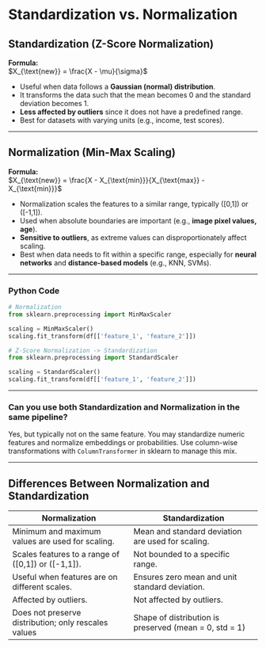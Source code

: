 # Standardization vs. Normalization

## Standardization (Z-Score Normalization)

**Formula:**  
$X_{\text{new}} = \frac{X - \mu}{\sigma}$

- Useful when data follows a **Gaussian (normal) distribution**. 
- It transforms the data such that the mean becomes 0 and the standard deviation becomes 1.  
- **Less affected by outliers** since it does not have a predefined range.
- Best for datasets with varying units (e.g., income, test scores).  
---

## Normalization (Min-Max Scaling)

**Formula:**  
$X_{\text{new}} = \frac{X - X_{\text{min}}}{X_{\text{max}} - X_{\text{min}}}$

- Normalization scales the features to a similar range, typically \([0,1]\) or \([-1,1]\).
- Used when absolute boundaries are important (e.g., **image pixel values, age**).
- **Sensitive to outliers**, as extreme values can disproportionately affect scaling.
- Best when data needs to fit within a specific range, especially for **neural networks** and **distance-based models** (e.g., KNN, SVMs).

---

### Python Code
```python
# Normalization
from sklearn.preprocessing import MinMaxScaler

scaling = MinMaxScaler()
scaling.fit_transform(df[['feature_1', 'feature_2']])

# Z-Score Normalization -> Standardization
from sklearn.preprocessing import StandardScaler

scaling = StandardScaler()
scaling.fit_transform(df[['feature_1', 'feature_2']])
```

---

### Can you use both Standardization and Normalization in the same pipeline?
Yes, but typically not on the same feature. You may standardize numeric features and normalize embeddings or probabilities. Use column-wise transformations with `ColumnTransformer` in sklearn to manage this mix.

---

## Differences Between Normalization and Standardization

| **Normalization**                          | **Standardization**                           |
|--------------------------------------------|-----------------------------------------------|
| Minimum and maximum values are used for scaling. | Mean and standard deviation are used for scaling. |
| Scales features to a range of \([0,1]\) or \([-1,1]\). | Not bounded to a specific range.              |
| Useful when features are on different scales. | Ensures zero mean and unit standard deviation. |
| Affected by outliers.                       | Not affected by outliers.                     |
|Does not preserve distribution; only rescales values| Shape of distribution is preserved (mean = 0, std = 1)|
